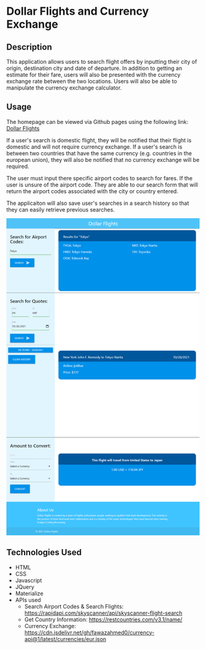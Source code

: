 # Dollar Flights and Currency Exchange

## Description
This application allows users to search flight offers by inputting their city of origin, destination city and date of departure. In addition to getting an estimate for their fare, users will also be presented with the currency exchange rate between the two locations. Users will also be able to manipulate the currency exchange calculator.

## Usage
The homepage can be viewed via Github pages using the following link: [Dollar Flights](https://djamz919.github.io/ProjectOne/)

If a user's search is domestic flight, they will be notified that their flight is domestic and will not require currency exchange. If a user's search is between two countries that have the same currency (e.g. countries in the european union), they will also be notified that no currency exchange will be required.

The user must input there specific airport codes to search for fares. If the user is unsure of the airport code. They are able to our search form that will return the airport codes associated with the city or country entered.

The applicaiton will also save user's searches in a search history so that they can easily retrieve previous searches.

![Screenshot of Dollar Flights](assets/images/DollarFlightsWebpage.png)

## Technologies Used
* HTML
* CSS
* Javascript
* JQuery
* Materialize
* APIs used
    - Search Airport Codes & Search Flights: https://rapidapi.com/skyscanner/api/skyscanner-flight-search
    - Get Country Information: https://restcountries.com/v3.1/name/
    - Currency Exchange: https://cdn.jsdelivr.net/gh/fawazahmed0/currency-api@1/latest/currencies/eur.json

    

